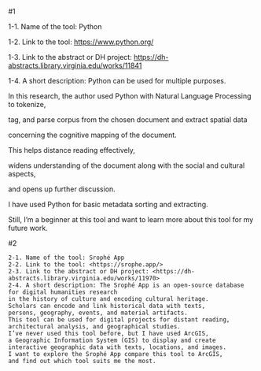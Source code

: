 #1


1-1. Name of the tool: Python


1-2. Link to the tool: <https://www.python.org/>


1-3. Link to the abstract or DH project: <https://dh-abstracts.library.virginia.edu/works/11841>


1-4. A short description: Python can be used for multiple purposes. 


In this research, the author used Python with Natural Language Processing to tokenize, 


tag, and parse corpus from the chosen document and extract spatial data 


concerning the cognitive mapping of the document. 


This helps distance reading effectively,


widens understanding of the document along with the social and cultural aspects,


and opens up further discussion. 


I have used Python for basic metadata sorting and extracting.


Still, I’m a beginner at this tool and want to learn more about this tool for my future work.


#2


    2-1. Name of the tool: Srophé App 
    2-2. Link to the tool: <https://srophe.app/>
    2-3. Link to the abstract or DH project: <https://dh-abstracts.library.virginia.edu/works/11970>
    2-4. A short description: The Srophé App is an open-source database for digital humanities research 
    in the history of culture and encoding cultural heritage. 
    Scholars can encode and link historical data with texts, 
    persons, geography, events, and material artifacts. 
    This tool can be used for digital projects for distant reading, 
    architectural analysis, and geographical studies. 
    I’ve never used this tool before, but I have used ArcGIS, 
    a Geographic Information System (GIS) to display and create 
    interactive geographic data with texts, locations, and images. 
    I want to explore the Srophé App compare this tool to ArcGIS, 
    and find out which tool suits me the most.


